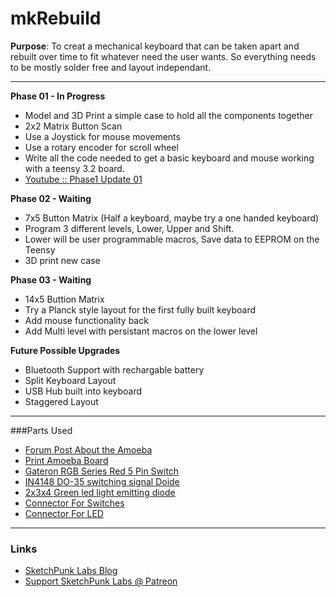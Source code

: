 # mkRebuild

**Purpose**:
To creat a mechanical keyboard that can be taken apart and rebuilt over time to fit whatever need the user wants. So everything needs to be mostly solder free and layout independant. 



___

**Phase 01 - In Progress**
 * Model and 3D Print a simple case to hold all the components together
 * 2x2 Matrix Button Scan
 * Use a Joystick for mouse movements
 * Use a rotary encoder for scroll wheel
 * Write all the code needed to get a basic keyboard and mouse working with a teensy 3.2 board.
 * [Youtube :: Phase1 Update 01](https://www.youtube.com/watch?v=wWuwZhQK03g)


**Phase 02 - Waiting**
 * 7x5 Button Matrix (Half a keyboard, maybe try a one handed keyboard)
 * Program 3 different levels, Lower, Upper and Shift.
 * Lower will be user programmable macros, Save data to EEPROM on the Teensy
 * 3D print new case

**Phase 03 - Waiting**
 * 14x5 Buttion Matrix
 * Try a Planck style layout for the first fully built keyboard
 * Add mouse functionality back
 * Add Multi level with persistant macros on the lower level

**Future Possible Upgrades**
 * Bluetooth Support with rechargable battery
 * Split Keyboard Layout
 * USB Hub built into keyboard
 * Staggered Layout

___

###Parts Used
* [Forum Post About the Amoeba](https://deskthority.net/workshop-f7/another-single-switch-circuit-board-t11420.html)
* [Print Amoeba Board](https://oshpark.com/profiles/mtl)
* [Gateron RGB Series Red 5 Pin Switch](http://www.ebay.com/itm/272161331049?_trksid=p2057872.m2749.l2649&var=570974138632&ssPageName=STRK%3AMEBIDX%3AIT)
* [IN4148 DO-35 switching signal Doide](http://www.ebay.com/itm/291498141627?_trksid=p2057872.m2749.l2649&ssPageName=STRK%3AMEBIDX%3AIT)
* [2x3x4 Green led light emitting diode](http://www.ebay.com/itm/291474125699?_trksid=p2057872.m2749.l2649&ssPageName=STRK%3AMEBIDX%3AIT)
* [Connector For Switches](http://www.digikey.ca/product-detail/en/8134-HC-8P3/A114359-ND/1151726)
* [Connector For LED](http://www.digikey.ca/product-detail/en/6-1437514-7/6-1437514-7-ND/2135766)

___

### Links
* [SketchPunk Labs Blog](http://sketchpunklabs.tumblr.com/)
* [Support SketchPunk Labs @ Patreon](https://www.patreon.com/sketchpunk)
